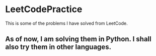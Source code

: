 # LeetCodePractice

This is some of the problems I have solved from LeetCode.

## As of now, I am solving them in Python. I shall also try them in other languages.
